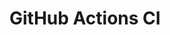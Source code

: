 # GitHub Actions CI
























































































































































































































































































































































































































































































































































































































































































































































































































































































































































































































































































































































































































































































































































































































































































































































































































































































































































































































































































































































































































































































































































































































































































































































































































































































































































































































































































































































































































































































































































































































































































































































































































































































































































































































































































































































































































































































































